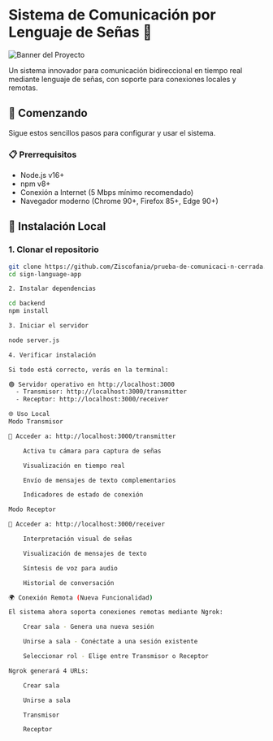 # Sistema de Comunicación por Lenguaje de Señas 👋

![Banner del Proyecto](https://via.placeholder.com/800x200?text=Sistema+Comunicación+Lenguaje+Señas) <!-- Reemplazar con imagen real -->

Un sistema innovador para comunicación bidireccional en tiempo real mediante lenguaje de señas, con soporte para conexiones locales y remotas.

## 🚀 Comenzando

Sigue estos sencillos pasos para configurar y usar el sistema.

### 📋 Prerrequisitos

- Node.js v16+
- npm v8+
- Conexión a Internet (5 Mbps mínimo recomendado)
- Navegador moderno (Chrome 90+, Firefox 85+, Edge 90+)

## 🔧 Instalación Local

### 1. Clonar el repositorio
```bash
git clone https://github.com/Ziscofania/prueba-de-comunicaci-n-cerrada.git
cd sign-language-app

2. Instalar dependencias

cd backend
npm install

3. Iniciar el servidor

node server.js

4. Verificar instalación

Si todo está correcto, verás en la terminal:

🟢 Servidor operativo en http://localhost:3000
  - Transmisor: http://localhost:3000/transmitter
  - Receptor: http://localhost:3000/receiver

🌐 Uso Local
Modo Transmisor

🔗 Acceder a: http://localhost:3000/transmitter

    Activa tu cámara para captura de señas

    Visualización en tiempo real

    Envío de mensajes de texto complementarios

    Indicadores de estado de conexión

Modo Receptor

🔗 Acceder a: http://localhost:3000/receiver

    Interpretación visual de señas

    Visualización de mensajes de texto

    Síntesis de voz para audio

    Historial de conversación

🌍 Conexión Remota (Nueva Funcionalidad)

El sistema ahora soporta conexiones remotas mediante Ngrok:

    Crear sala - Genera una nueva sesión

    Unirse a sala - Conéctate a una sesión existente

    Seleccionar rol - Elige entre Transmisor o Receptor

Ngrok generará 4 URLs:

    Crear sala

    Unirse a sala

    Transmisor

    Receptor
